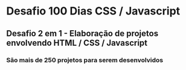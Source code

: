 # Desafio 100 Dias CSS / Javascript

## Desafio 2 em 1 - Elaboração de projetos envolvendo HTML / CSS / Javascript
### São mais de 250 projetos para serem desenvolvidos